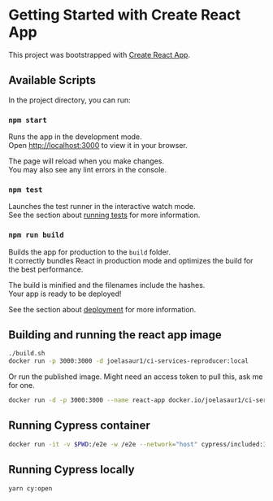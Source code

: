 # Getting Started with Create React App

This project was bootstrapped with [Create React App](https://github.com/facebook/create-react-app).

## Available Scripts

In the project directory, you can run:

### `npm start`

Runs the app in the development mode.\
Open [http://localhost:3000](http://localhost:3000) to view it in your browser.

The page will reload when you make changes.\
You may also see any lint errors in the console.

### `npm test`

Launches the test runner in the interactive watch mode.\
See the section about [running tests](https://facebook.github.io/create-react-app/docs/running-tests) for more information.

### `npm run build`

Builds the app for production to the `build` folder.\
It correctly bundles React in production mode and optimizes the build for the best performance.

The build is minified and the filenames include the hashes.\
Your app is ready to be deployed!

See the section about [deployment](https://facebook.github.io/create-react-app/docs/deployment) for more information.

## Building and running the react app image

```bash
./build.sh
docker run -p 3000:3000 -d joelasaur1/ci-services-reproducer:local
```

Or run the published image. Might need an access token to pull this, ask me for one.

```bash
docker run -d -p 3000:3000 --name react-app docker.io/joelasaur1/ci-services-reproducer:local
```

## Running Cypress container

```bash
docker run -it -v $PWD:/e2e -w /e2e --network="host" cypress/included:12.3.0   
```

## Running Cypress locally

```bash
yarn cy:open
```


